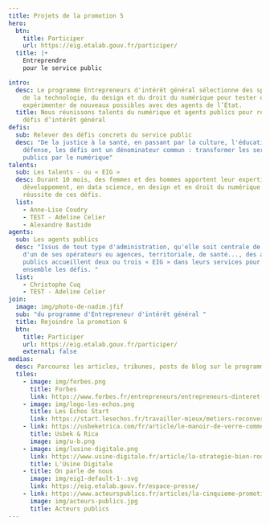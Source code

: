 ```yaml
---
title: Projets de la promotion 5
hero:
  btn:
    title: Participer
    url: https://eig.etalab.gouv.fr/participer/
  title: |+
    Entreprendre
    pour le service public

intro:
  desc: Le programme Entrepreneurs d'intérêt général sélectionne des spécialistes
    de la technologie, du design et du droit du numérique pour tester et
    expérimenter de nouveaux possibles avec des agents de l’État.
  title: Nous réunissons talents du numérique et agents publics pour relever des
    défis d’intérêt général
defis:
  sub: Relever des défis concrets du service public
  desc: "De la justice à la santé, en passant par la culture, l'éducation, la
    défense, les défis ont un dénominateur commun : transformer les services
    publics par le numérique"
talents:
  sub: Les talents - ou « EIG »
  desc: Durant 10 mois, des femmes et des hommes apportent leur expertise - en
    développement, en data science, en design et en droit du numérique - à la
    réussite de ces défis.
  list:
    - Anne-Lise Coudry
    - TEST - Adeline Celier
    - Alexandre Bastide
agents:
  sub: Les agents publics
  desc: "Issus de tout type d'administration, qu'elle soit centrale de l'Etat,
    d'un de ses opérateurs ou agences, territoriale, de santé..., des agents
    publics accueillent deux ou trois « EIG » dans leurs services pour relever
    ensemble les défis. "
  list:
    - Christophe Cuq
    - TEST - Adeline Celier
join:
  image: img/photo-de-nadim.jfif
  sub: "du programme d'Entrepreneur d'intérêt général "
  title: Rejoindre la promotion 6
  btn:
    title: Participer
    url: https://eig.etalab.gouv.fr/participer/
    external: false
medias:
  desc: Parcourez les articles, tribunes, posts de blog sur le programme
  tiles:
    - image: img/forbes.png
      title: Forbes
      link: https://www.forbes.fr/entrepreneurs/entrepreneurs-dinteret-general-comment-entreprendre-pour-ameliorer-le-service-public/
    - image: img/logo-les-echos.png
      title: Les Echos Start
      link: https://start.lesechos.fr/travailler-mieux/metiers-reconversion/salaries-dans-la-tech-ils-ont-quitte-le-prive-pour-innover-dans-le-secteur-public-1352864
    - link: https://usbeketrica.com/fr/article/le-manoir-de-verre-comment-la-tech-traite-t-elle-les-femmes-developpeuses-ou-data-scientists
      title: Usbek & Rica
      image: img/u-b.png
    - image: img/lusine-digitale.png
      link: https://www.usine-digitale.fr/article/la-strategie-bien-rodee-de-l-etat-pour-recruter-des-professionnels-du-numerique.N1776667
      title: L'Usine Digitale
    - title: On parle de nous
      image: img/eig1-default-1-.svg
      link: https://eig.etalab.gouv.fr/espace-presse/
    - link: https://www.acteurspublics.fr/articles/la-cinquieme-promotion-des-entrepreneurs-dinteret-general-souvre-a-de-nouveaux-profils
      image: img/acteurs-publics.jpg
      title: Acteurs publics
---
```

